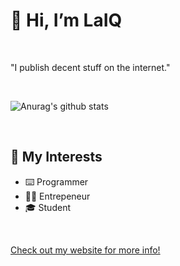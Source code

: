 # 👋 Hi, I’m LaIQ

<br>

"I publish decent stuff on the internet."

<br>

![Anurag's github stats](https://github-readme-stats.vercel.app/api?username=kubgus&count_private=true&show_icons=true&theme=dark&icon_color=ffc83d)

<br>

## 👀 My Interests

- ⌨️ Programmer
- 👨‍💼 Entrepeneur
- 🎓 Student

<br>

<a href="https://gustafik.com/" target="_blank">Check out my website for more info!</a>
